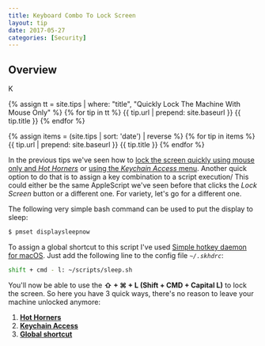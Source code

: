 ```yaml
---
title: Keyboard Combo To Lock Screen
layout: tip
date: 2017-05-27
categories: [Security]
---
```


## Overview
K

{% assign tt = site.tips | where: "title", "Quickly Lock The Machine With Mouse Only" %}
		{% for tip in tt %}
			{{ tip.url | prepend: site.baseurl }} {{ tip.title }}
		{% endfor %}

  {% assign items = (site.tips | sort: 'date') | reverse %}
		{% for tip in items %}
			{{ tip.url | prepend: site.baseurl }} {{ tip.title }}
		{% endfor %}
    
In the previous tips we've seen how to [lock the screen quickly using mouse only and _Hot Horners_](???) or [using the _Keychain Access_ menu](http://craftware.xyz/tips/Keychain-status-menubar.html). Another quick option to do that is to assign a key combination to a script execution/ This could either be the same AppleScript we've seen before that clicks the _Lock Screen_ button or a different one. For variety, let's go for a different one.

The following very simple bash command can be used to put the display to sleep:
```bash
$ pmset displaysleepnow
```


To assign a global shortcut to this script I've used [Simple hotkey daemon for macOS](https://github.com/koekeishiya/skhd). Just add the following line to the config file _```~/.skhdrc```_:
```bash
shift + cmd - l: ~/scripts/sleep.sh
````

You'll now be able to use the **⇧ +  ⌘ + L (Shift + CMD + Capital L)** to lock the screen. So here you have 3 quick ways, there's no reason to leave your machine unlocked anymore:

1. [**Hot Horners**](http://craftware.xyz/tips/Lock-machine-gestures.html)
2. [**Keychain Access**](http://craftware.xyz/tips/Keychain-status-menubar.html)
3. [**Global shortcut**](http://craftware.xyz/tips/Automator-lock-screen.html)
